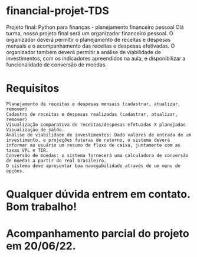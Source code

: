 # financial-projet-TDS
Projeto final: Python para finanças - planejamento financeiro pessoal
Olá turma, nosso projeto final será um organizador financeiro pessoal. O organizador deverá permitir o planejamento de receitas e despesas mensais e o acompanhamento das receitas e despesas efetivadas. O organizador também deverá permitir a análise de viabilidade de investimentos, com os indicadores apreendidos na aula, e disponibilizar a funcionalidade de conversão de moedas.

# Requisitos 

    Planejamento de receitas e despesas mensais (cadastrar, atualizar, remover)
    Cadastro de receitas e despesas realizadas (cadastrar, atualizar, remover)
    Visualização comparativa de receitas/despesas efetuadas X planejadas
    Visualização de saldo.
    Análise de viabilidade de investimentos: Dado valores de entrada de um investimento, e projeções futuras de retorno, o sistema deverá informar ao usuário um resumo de fluxo de caixa, juntamente com as taxas VPL e TIR. 
    Conversão de moedas: o sistema fornecerá uma calculadora de conversão de moedas a partir do real brasileiro.
    O sistema deve apresentar boa navegabilidade através de um menu de opções.

# Qualquer dúvida entrem em contato. Bom trabalho!

# Acompanhamento parcial do projeto em 20/06/22.
